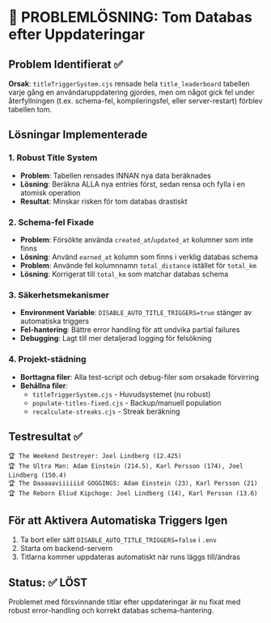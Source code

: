 # 🔧 PROBLEMLÖSNING: Tom Databas efter Uppdateringar

## Problem Identifierat ✅
**Orsak**: `titleTriggerSystem.cjs` rensade hela `title_leaderboard` tabellen varje gång en användaruppdatering gjordes, men om något gick fel under återfyllningen (t.ex. schema-fel, kompileringsfel, eller server-restart) förblev tabellen tom.

## Lösningar Implementerade

### 1. **Robust Title System** 
- **Problem**: Tabellen rensades INNAN nya data beräknades
- **Lösning**: Beräkna ALLA nya entries först, sedan rensa och fylla i en atomisk operation
- **Resultat**: Minskar risken för tom databas drastiskt

### 2. **Schema-fel Fixade**
- **Problem**: Försökte använda `created_at`/`updated_at` kolumner som inte finns
- **Lösning**: Använd `earned_at` kolumn som finns i verklig databas schema
- **Problem**: Använde fel kolumnnamn `total_distance` istället för `total_km`
- **Lösning**: Korrigerat till `total_km` som matchar databas schema

### 3. **Säkerhetsmekanismer**
- **Environment Variable**: `DISABLE_AUTO_TITLE_TRIGGERS=true` stänger av automatiska triggers
- **Fel-hantering**: Bättre error handling för att undvika partial failures
- **Debugging**: Lagt till mer detaljerad logging för felsökning

### 4. **Projekt-städning**
- **Borttagna filer**: Alla test-script och debug-filer som orsakade förvirring
- **Behållna filer**: 
  - `titleTriggerSystem.cjs` - Huvudsystemet (nu robust)
  - `populate-titles-fixed.cjs` - Backup/manuell population
  - `recalculate-streaks.cjs` - Streak beräkning

## Testresultat ✅
```
🏆 The Weekend Destroyer: Joel Lindberg (12.425)
🏆 The Ultra Man: Adam Einstein (214.5), Karl Persson (174), Joel Lindberg (150.4)  
🏆 The Daaaaaviiiiiid GOGGINGS: Adam Einstein (23), Karl Persson (21)
🏆 The Reborn Eliud Kipchoge: Joel Lindberg (14), Karl Persson (13.6)
```

## För att Aktivera Automatiska Triggers Igen
1. Ta bort eller sätt `DISABLE_AUTO_TITLE_TRIGGERS=false` i `.env`
2. Starta om backend-servern
3. Titlarna kommer uppdateras automatiskt när runs läggs till/ändras

## Status: ✅ LÖST
Problemet med försvinnande titlar efter uppdateringar är nu fixat med robust error-handling och korrekt databas schema-hantering.